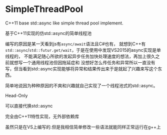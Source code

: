 # SimpleThreadPool
C++11 base std::async like simple thread pool implement.

基于C++11实现的仿std::async的简单线程池

编写的原因是某一天看到js有<code>async/await</code>语法且C#也有，
就想到C++有<code>std::async</code>/<code>std::futur.get/wait</code>，于是在使用中发现VS2015的async实现是单线程的，
不能满足随心所欲的发起异步任务加快处理速度的想法，再加上很久之前就想写一个通用线程池但因拖延症和
没想好怎么传任务和异常所以一直没有写，但当看到std::async实现能够将异常和结果传出来于是就起了兴趣来写这个东西。

简单地说因为种种原因的不爽和兴趣就自己实现了一个线程池式的std::async。 

Head-Only

可以直接代换std::async

完全由C++11特性实现，无外部依赖库

虽然只是在VS上编写的.但是我相信简单修改一些语法就能同样正常运行在g++上
